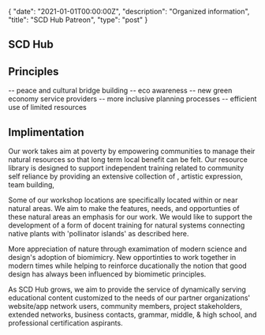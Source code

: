 {
   "date": "2021-01-01T00:00:00Z",
   "description": "Organized information",
   "title": "SCD Hub Patreon",
   "type": "post"
}

## SCD Hub



## Principles
-- peace and cultural bridge building
-- eco awareness 
-- new green economy service providers
-- more inclusive planning processes
-- efficient use of limited resources




## Implimentation

Our work takes aim at poverty by empowering communities to manage their natural resources so that long term local benefit can be felt.    Our resource library is designed to support independent training related to community self reliance by providing an extensive collection of  , artistic expression, team building, 

 
Some of our workshop locations are specifically located within or near natural areas.  We aim to make the features, needs, and opportunties of these natural areas an emphasis for our work.  We would like to support the development of a form of docent training for natural systems connecting native plants with 'pollinator islands' as described here.
 

More appreciation of nature through examimation of modern science and design's adoption of biomimicry.  New opportinties to work together in modern times while helping to reinforce ducationally the notion that good design has always been influenced by biomimetic principles. 


As SCD Hub grows, we aim to provide the service of dynamically serving educational content customized to the needs of our partner organizations' website/app network users, community members, project stakeholders, extended networks, business contacts, grammar, middle, & high school, and professional certification aspirants.
